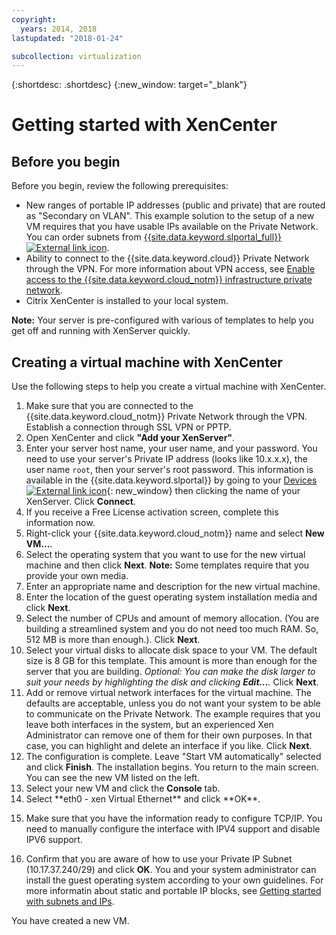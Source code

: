 ```yaml
---
copyright:
  years: 2014, 2018
lastupdated: "2018-01-24"

subcollection: virtualization
---
```


{:shortdesc: .shortdesc}
{:new_window: target="_blank"}

# Getting started with XenCenter

## Before you begin

Before you begin, review the following prerequisites:

- New ranges of portable IP addresses (public and private) that are routed as "Secondary on VLAN". This example solution to the setup of a new VM requires that you have usable IPs available on the Private Network. You can order subnets from [{{site.data.keyword.slportal_full}} ![External link icon](../../icons/launch-glyph.svg "External link icon")](https://control.softlayer.com/network/subnets/order).
- Ability to connect to the {{site.data.keyword.cloud}} Private Network through the VPN. For more information about VPN access, see [Enable access to the {{site.data.keyword.cloud_notm}} infrastructure private network](/docs/customer-portal?topic=customer-portal-getting-started#enable-private-network).
- Citrix XenCenter is installed to your local system. <!-- . http://downloads.service.softlayer.com/citrix/xen/-->

**Note:** Your server is pre-configured with various of templates to help you get off and running with XenServer quickly.

## Creating a virtual machine with XenCenter

Use the following steps to help you create a virtual machine with XenCenter.

1. Make sure that you are connected to the {{site.data.keyword.cloud_notm}} Private Network through the VPN. Establish a connection through SSL VPN or PPTP.
2. Open XenCenter and click **"Add your XenServer"**.
3. Enter your server host name, your user name, and your password. You need to use your server's Private IP address (looks like 10.x.x.x), the user name `root`, then your server's root password. This information is available in the {{site.data.keyword.slportal}} by going to your [Devices ![External link icon](../../icons/launch-glyph.svg "External link icon")](https://control.softlayer.com/devices){: new_window} then clicking the name of your XenServer. Click **Connect**.
4. If you receive a Free License activation screen, complete this information now.
5. Right-click your {{site.data.keyword.cloud_notm}} name and select **New VM...**.<!--You can now create your first Virtual Machine. Create a CentOS virtual machine with a disk of 10 GB and have both Public and Private Networks functioning-->
6. Select the operating system that you want to use for the new virtual machine and then click **Next**. **Note:** Some templates require that you provide your own media.<!--Because you are using CentOS, you can use {{site.data.keyword.BluSoftlayer_notm}} private mirrors for CentOS to get our installation going.Select a version of CentOS and then click **Next**.--> 
7. Enter an appropriate name and description for the new virtual machine.
8. Enter the location of the guest operating system installation media and click **Next**. <!-- In the example, {{site.data.keyword.BluSoftlayer_notm}} a CentOS mirror is used as installation media. Provide the Install URL of: http://mirrors.service.softlayer.com/centos/5/os/x86_64 and click **Next**.
  *A trailing ‘/’ at the end of the URL can sometimes break the installation.*
  *This mirror is available only on the {{site.data.keyword.BluSoftlayer_notm}} Private Network. The full mirror's contents are  available here: http://mirrors.service.softlayer.com/.-->
9. Select the number of CPUs and amount of memory allocation. (You are building a streamlined system and you do not need too much RAM. So, 512 MB is more than enough.). Click **Next**.
10. Select your virtual disks to allocate disk space to your VM.<!--Remember that this is like adding hard disks, it is not like partitioning your system. Partitioning is done during the installation of the OS.--> The default size is 8 GB for this template. This amount is more than enough for the server that you are building. *Optional: You can make the disk larger to suit your needs by highlighting the disk and clicking **Edit...**.* Click **Next**.
11. Add or remove virtual network interfaces for the virtual machine. The defaults are acceptable, unless you do not want your system to be able to communicate on the Private Network. The example requires that you leave both interfaces in the system, but an experienced Xen Administrator can remove one of them for their own purposes. In that case, you can highlight and delete an interface if you like. Click **Next**.
12. The configuration is complete. Leave "Start VM automatically" selected and click **Finish**. The installation begins. You return to the main screen. You can see the new VM listed on the left.
13. Select your new VM and click the **Console** tab. <!--You can now see that your system is booted into the CentOS installer awaiting your input.-->
14. <!--All of the parameters of a CentOS installation are outside of the scope of this article and will need to be customized by your System Administrator, but this article will provide some specific pieces of information that you need to complete the installation. Select your language to get started. The CentOS installer will then ask you for assistance in configuring the Networking Devices in the system.--> Select **eth0 - xen Virtual Ethernet** and click **OK**.
  <!--![14](images/14.png)-->
15. <!--In the pre-requisite notes, we made sure that we already had a set of Portable IP Addresses routed as "Secondary on VLAN" ready for this installation.--> Make sure that you have the information ready to configure TCP/IP. You need to manually configure the interface with IPV4 support and disable IPV6 support.
  <!--[15](images/15.png)-->
16. Confirm that you are aware of how to use your Private IP Subnet (10.17.37.240/29) and click **OK**<!-- to go to the CentOS installer-->. You and your system administrator can install the guest operating system according to your own guidelines. For more informatin about static and portable IP blocks, see [Getting started with subnets and IPs](/docs/infrastructure/subnets?topic=subnets-getting-started-with-subnets-and-ips).

You have created a new VM.

